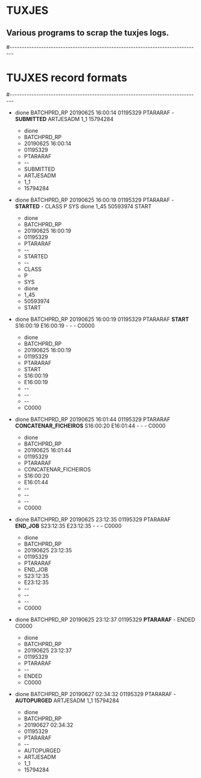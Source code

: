 # TUXJES
## Various programs to scrap the tuxjes logs.


#-------------------------------------------------------------------------------
# TUJXES record formats
#-------------------------------------------------------------------------------

* dione	BATCHPRD_RP	20190625 16:00:14	01195329	PTARARAF	-	**SUBMITTED**	ARTJESADM	1_1	15794284  
	+ dione  
	+ BATCHPRD_RP  
	+ 20190625 16:00:14  
	+ 01195329  
	+ PTARARAF  
	+ --  
	+ SUBMITTED  
	+ ARTJESADM  
	+ 1_1  
	+ 15794284  


* dione	BATCHPRD_RP	20190625 16:00:19	01195329	PTARARAF	-	**STARTED**	-	CLASS	P	SYS	dione	1_45	50593974	START  
	+ dione  
	+ BATCHPRD_RP  
	+ 20190625 16:00:19  
	+ 01195329  
	+ PTARARAF  
	+ --  
	+ STARTED  
	+ --  
	+ CLASS  
	+ P  
	+ SYS  
	+ dione  
	+ 1_45  
	+ 50593974  
	+ START  


* dione	BATCHPRD_RP	20190625 16:00:19	01195329	PTARARAF	**START**	S16:00:19	E16:00:19	-	-	-	C0000  
	+ dione  
	+ BATCHPRD_RP  
	+ 20190625 16:00:19  
	+ 01195329  
	+ PTARARAF  
	+ START  
	+ S16:00:19  
	+ E16:00:19  
	+ --  
	+ --  
	+ --  
	+ C0000  


* dione	BATCHPRD_RP	20190625 16:01:44	01195329	PTARARAF	**CONCATENAR_FICHEIROS**	S16:00:20	E16:01:44	-	-	-	C0000  
	+ dione  
	+ BATCHPRD_RP  
	+ 20190625 16:01:44  
	+ 01195329  
	+ PTARARAF  
	+ CONCATENAR_FICHEIROS  
	+ S16:00:20  
	+ E16:01:44  
	+ --  
	+ --  
	+ --  
	+ C0000  


* dione	BATCHPRD_RP	20190625 23:12:35	01195329	PTARARAF	**END_JOB**	S23:12:35	E23:12:35	-	-	-	C0000  
	+ dione  
	+ BATCHPRD_RP  
	+ 20190625 23:12:35  
	+ 01195329  
	+ PTARARAF  
	+ END_JOB  
	+ S23:12:35  
	+ E23:12:35  
	+ --  
	+ --  
	+ --  
	+ C0000   


* dione	BATCHPRD_RP	20190625 23:12:37	01195329	**PTARARAF**	-	ENDED	C0000  
	+ dione  
	+ BATCHPRD_RP  
	+ 20190625 23:12:37  
	+ 01195329  
	+ PTARARAF  
	+ --  
	+ ENDED  
	+ C0000  


* dione	BATCHPRD_RP	20190627 02:34:32	01195329	PTARARAF	-	**AUTOPURGED**	ARTJESADM	1_1	15794284  
	+ dione  
	+ BATCHPRD_RP  
	+ 20190627 02:34:32  
	+ 01195329  
	+ PTARARAF  
	+ --  
	+ AUTOPURGED  
	+ ARTJESADM  
	+ 1_1  
	+ 15794284  
